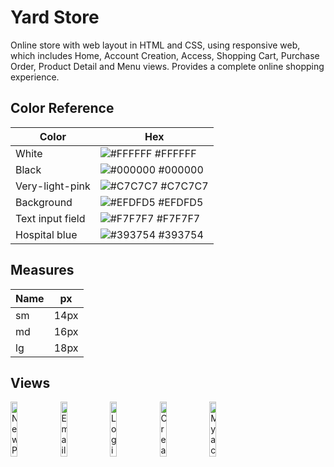 
# Yard Store

Online store with web layout in HTML and CSS, using responsive web, which includes Home, Account Creation, Access, Shopping Cart, Purchase Order, Product Detail and Menu views. Provides a complete online shopping experience.
## Color Reference

| Color             | Hex                                                                |
| ----------------- | ------------------------------------------------------------------ |
| White | ![#FFFFFF](https://via.placeholder.com/10/ffffff?text=+) #FFFFFF |
| Black | ![#000000](https://via.placeholder.com/10/000000?text=+) #000000 |
|Very-light-pink| ![#C7C7C7](https://via.placeholder.com/10/c7c7c7?text=+) #C7C7C7|
| Background | ![#EFDFD5](https://via.placeholder.com/10/efdfd5?text=+) #EFDFD5 |
| Text input field | ![#F7F7F7](https://via.placeholder.com/10/f7f7f7?text=+) #F7F7F7 |
| Hospital blue | ![#393754](https://via.placeholder.com/10/393754?text=+) #393754 |





## Measures

| Name             | px                                                                |
| ----------------- | ------------------------------------------------------------------ |
| sm |  14px |
| md |  16px |
| lg |  18px|



## Views

<img src="https://i.imgur.com/YTwboO2.png" width="15%" alt="New Password"></img> 
<img src="https://i.imgur.com/gBOIoPK.png" width="15%" alt="Email sent"></img> 
<img src="https://i.imgur.com/9dp4fsk.png" width="15%" alt="Login"></img>
<img src="https://i.imgur.com/nu8Mcfv.png" width="15%" alt="Create and update"></img>
<img src="https://i.imgur.com/7eqVze9.png" width="15%" alt="My account"></img>

